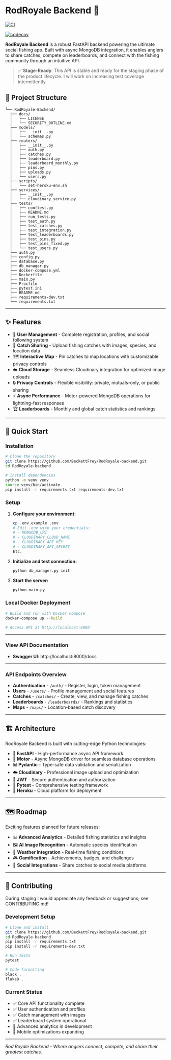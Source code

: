 # RodRoyale Backend 🎣
[![CI](https://github.com/BeckettFrey/RodRoyale-backend/actions/workflows/test.yml/badge.svg)](https://github.com/BeckettFrey/RodRoyale-backend/actions/workflows/test.yml)

[![codecov](https://codecov.io/gh/BeckettFrey/RodRoyale-backend/branch/main/graph/badge.svg)](https://codecov.io/gh/BeckettFrey/RodRoyale-backend)

**RodRoyale Backend** is a robust FastAPI backend powering the ultimate social fishing app. Built with async MongoDB integration, it enables anglers to share catches, compete on leaderboards, and connect with the fishing community through an intuitive API.

> ✅ **Stage-Ready**: This API is stable and ready for the staging phase of the product lifecycle. I will work on increasing test coverage intermittently.

## 📂 Project Structure

```text
└── RodRoyale-Backend/
  ├── docs/
  │   ├── LICENSE
  │   └── SECURITY_OUTLINE.md
  ├── models/
  │   ├── __init__.py
  │   └── schemas.py
  ├── routers/
  │   ├── __init__.py
  │   ├── auth.py
  │   ├── catches.py
  │   ├── leaderboard.py
  │   ├── leaderboard_monthly.py
  │   ├── pins.py
  │   ├── uploads.py
  │   └── users.py
  ├── scripts/
  │   └── set-heroku-env.sh
  ├── services/
  │   ├── __init__.py
  │   └── cloudinary_service.py
  ├── tests/
  │   ├── conftest.py
  │   ├── README.md
  │   ├── run_tests.py
  │   ├── test_auth.py
  │   ├── test_catches.py
  │   ├── test_integration.py
  │   ├── test_leaderboards.py
  │   ├── test_pins.py
  │   ├── test_pins_fixed.py
  │   └── test_users.py
  ├── auth.py
  ├── config.py
  ├── database.py
  ├── db_manager.py
  ├── docker-compose.yml
  ├── Dockerfile
  ├── main.py
  ├── Procfile
  ├── pytest.ini
  ├── README.md
  ├── requirements-dev.txt
  └── requirements.txt
```

---

## ✨ Features

- 👤 **User Management** - Complete registration, profiles, and social following system
- 🎣 **Catch Sharing** - Upload fishing catches with images, species, and location data
- 🗺️ **Interactive Map** - Pin catches to map locations with customizable privacy controls
- ☁️ **Cloud Storage** - Seamless Cloudinary integration for optimized image uploads
- 🔒 **Privacy Controls** - Flexible visibility: private, mutuals-only, or public sharing
- ⚡ **Async Performance** - Motor-powered MongoDB operations for lightning-fast responses
- 🏆 **Leaderboards** - Monthly and global catch statistics and rankings

---

## 🚀 Quick Start

### Installation

```bash
# Clone the repository
git clone https://github.com/BeckettFrey/RodRoyale-backend.git
cd RodRoyale-backend

# Install dependencies
python -m venv venv
source venv/bin/activate
pip install -r requirements.txt requirements-dev.txt
```

### Setup

1. **Configure your environment:**
   ```bash
   cp .env.example .env
   # Edit .env with your credentials:
   # - MONGODB_URI
   # - CLOUDINARY_CLOUD_NAME
   # - CLOUDINARY_API_KEY
   # - CLOUDINARY_API_SECRET
   Etc.
   ```
   
2. **Initialize and test connection:**
   ```bash
   python db_manager.py init
   ```

3. **Start the server:**
   ```bash
   python main.py
   ```

### Local Docker Deployment

```bash
# Build and run with Docker Compose
docker-compose up --build

# Access API at http://localhost:8000
```

---

### View API Documentation
- **Swagger UI**: http://localhost:8000/docs

---

### API Endpoints Overview
- **Authentication** - `/auth/` - Register, login, token management
- **Users** - `/users/` - Profile management and social features
- **Catches** - `/catches/` - Create, view, and manage fishing catches
- **Leaderboards** - `/leaderboards/` - Rankings and statistics
- **Maps** - `/maps/` - Location-based catch discovery

---

## 🏗️ Architecture

RodRoyale Backend is built with cutting-edge Python technologies:

- **🚀 FastAPI** - High-performance async API framework
- **🍃 Motor** - Async MongoDB driver for seamless database operations
- **📊 Pydantic** - Type-safe data validation and serialization
- **☁️ Cloudinary** - Professional image upload and optimization
- **🔐 JWT** - Secure authentication and authorization
- **🧪 Pytest** - Comprehensive testing framework
- **🧪 Heroku** - Cloud platform for deployment

---

## 🗺️ Roadmap

Exciting features planned for future releases:

- 📊 **Advanced Analytics** - Detailed fishing statistics and insights
- 🖼️ **AI Image Recognition** - Automatic species identification
- 🌊 **Weather Integration** - Real-time fishing conditions
- 🎮 **Gamification** - Achievements, badges, and challenges
- 🔗 **Social Integrations** - Share catches to social media platforms

---

## 🤝 Contributing

During staging I would appreciate any feedback or suggestions; see CONTRIBUTING.md!

### Development Setup
```bash
# Clone and install
git clone https://github.com/BeckettFrey/RodRoyale-backend.git
cd RodRoyale-backend
pip install -r requirements.txt
pip install -r requirements-dev.txt

# Run tests
pytest

# Code formatting
black .
flake8 .
```

### Current Status
- ✅ Core API functionality complete
- ✅ User authentication and profiles
- ✅ Catch management with images
- ✅ Leaderboard system operational
- 🚧 Advanced analytics in development
- 🚧 Mobile optimizations expanding

---

*Rod Royale Backend - Where anglers connect, compete, and share their greatest catches.*

